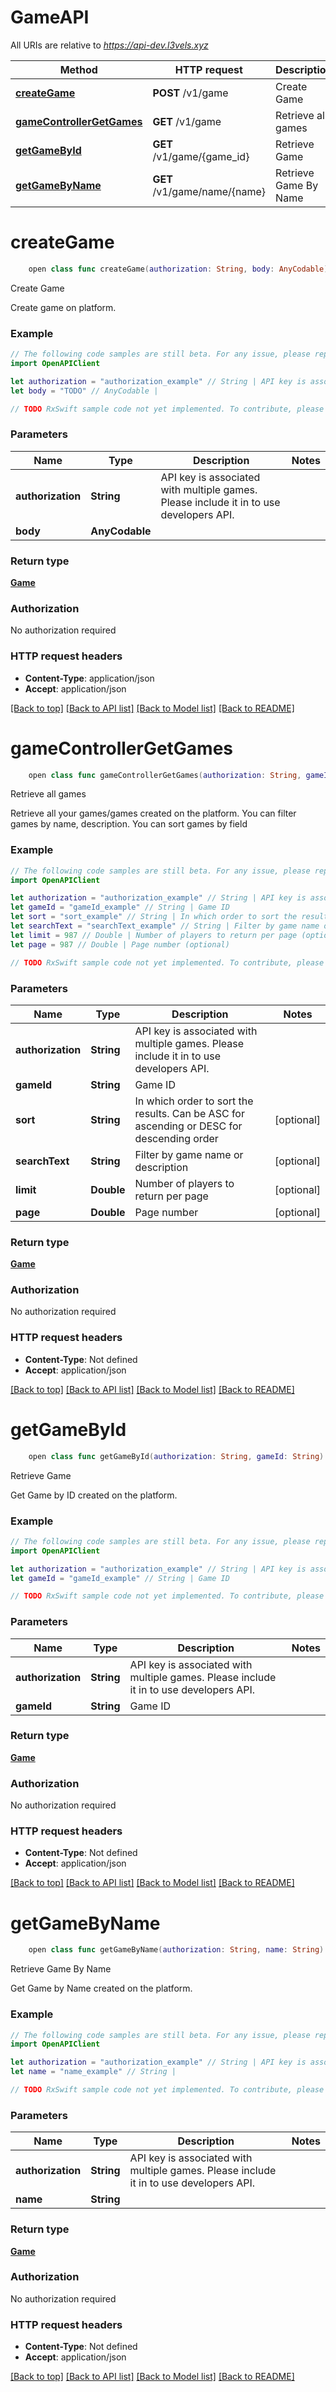 # GameAPI

All URIs are relative to *https://api-dev.l3vels.xyz*

Method | HTTP request | Description
------------- | ------------- | -------------
[**createGame**](GameAPI.md#creategame) | **POST** /v1/game | Create Game
[**gameControllerGetGames**](GameAPI.md#gamecontrollergetgames) | **GET** /v1/game | Retrieve all games
[**getGameById**](GameAPI.md#getgamebyid) | **GET** /v1/game/{game_id} | Retrieve Game
[**getGameByName**](GameAPI.md#getgamebyname) | **GET** /v1/game/name/{name} | Retrieve Game By Name


# **createGame**
```swift
    open class func createGame(authorization: String, body: AnyCodable) -> Observable<Game>
```

Create Game

Create game on platform.

### Example
```swift
// The following code samples are still beta. For any issue, please report via http://github.com/OpenAPITools/openapi-generator/issues/new
import OpenAPIClient

let authorization = "authorization_example" // String | API key is associated with multiple games. Please include it in to use developers API.
let body = "TODO" // AnyCodable | 

// TODO RxSwift sample code not yet implemented. To contribute, please open a ticket via http://github.com/OpenAPITools/openapi-generator/issues/new
```

### Parameters

Name | Type | Description  | Notes
------------- | ------------- | ------------- | -------------
 **authorization** | **String** | API key is associated with multiple games. Please include it in to use developers API. | 
 **body** | **AnyCodable** |  | 

### Return type

[**Game**](Game.md)

### Authorization

No authorization required

### HTTP request headers

 - **Content-Type**: application/json
 - **Accept**: application/json

[[Back to top]](#) [[Back to API list]](../README.md#documentation-for-api-endpoints) [[Back to Model list]](../README.md#documentation-for-models) [[Back to README]](../README.md)

# **gameControllerGetGames**
```swift
    open class func gameControllerGetGames(authorization: String, gameId: String, sort: String? = nil, searchText: String? = nil, limit: Double? = nil, page: Double? = nil) -> Observable<Game>
```

Retrieve all games

Retrieve all your games/games created on the platform. You can filter games by name, description. You can sort games by field

### Example
```swift
// The following code samples are still beta. For any issue, please report via http://github.com/OpenAPITools/openapi-generator/issues/new
import OpenAPIClient

let authorization = "authorization_example" // String | API key is associated with multiple games. Please include it in to use developers API.
let gameId = "gameId_example" // String | Game ID
let sort = "sort_example" // String | In which order to sort the results. Can be ASC for ascending or DESC for descending order (optional)
let searchText = "searchText_example" // String | Filter by game name or description (optional)
let limit = 987 // Double | Number of players to return per page (optional)
let page = 987 // Double | Page number (optional)

// TODO RxSwift sample code not yet implemented. To contribute, please open a ticket via http://github.com/OpenAPITools/openapi-generator/issues/new
```

### Parameters

Name | Type | Description  | Notes
------------- | ------------- | ------------- | -------------
 **authorization** | **String** | API key is associated with multiple games. Please include it in to use developers API. | 
 **gameId** | **String** | Game ID | 
 **sort** | **String** | In which order to sort the results. Can be ASC for ascending or DESC for descending order | [optional] 
 **searchText** | **String** | Filter by game name or description | [optional] 
 **limit** | **Double** | Number of players to return per page | [optional] 
 **page** | **Double** | Page number | [optional] 

### Return type

[**Game**](Game.md)

### Authorization

No authorization required

### HTTP request headers

 - **Content-Type**: Not defined
 - **Accept**: application/json

[[Back to top]](#) [[Back to API list]](../README.md#documentation-for-api-endpoints) [[Back to Model list]](../README.md#documentation-for-models) [[Back to README]](../README.md)

# **getGameById**
```swift
    open class func getGameById(authorization: String, gameId: String) -> Observable<Game>
```

Retrieve Game

Get Game by ID created on the platform.

### Example
```swift
// The following code samples are still beta. For any issue, please report via http://github.com/OpenAPITools/openapi-generator/issues/new
import OpenAPIClient

let authorization = "authorization_example" // String | API key is associated with multiple games. Please include it in to use developers API.
let gameId = "gameId_example" // String | Game ID

// TODO RxSwift sample code not yet implemented. To contribute, please open a ticket via http://github.com/OpenAPITools/openapi-generator/issues/new
```

### Parameters

Name | Type | Description  | Notes
------------- | ------------- | ------------- | -------------
 **authorization** | **String** | API key is associated with multiple games. Please include it in to use developers API. | 
 **gameId** | **String** | Game ID | 

### Return type

[**Game**](Game.md)

### Authorization

No authorization required

### HTTP request headers

 - **Content-Type**: Not defined
 - **Accept**: application/json

[[Back to top]](#) [[Back to API list]](../README.md#documentation-for-api-endpoints) [[Back to Model list]](../README.md#documentation-for-models) [[Back to README]](../README.md)

# **getGameByName**
```swift
    open class func getGameByName(authorization: String, name: String) -> Observable<Game>
```

Retrieve Game By Name

Get Game by Name created on the platform.

### Example
```swift
// The following code samples are still beta. For any issue, please report via http://github.com/OpenAPITools/openapi-generator/issues/new
import OpenAPIClient

let authorization = "authorization_example" // String | API key is associated with multiple games. Please include it in to use developers API.
let name = "name_example" // String | 

// TODO RxSwift sample code not yet implemented. To contribute, please open a ticket via http://github.com/OpenAPITools/openapi-generator/issues/new
```

### Parameters

Name | Type | Description  | Notes
------------- | ------------- | ------------- | -------------
 **authorization** | **String** | API key is associated with multiple games. Please include it in to use developers API. | 
 **name** | **String** |  | 

### Return type

[**Game**](Game.md)

### Authorization

No authorization required

### HTTP request headers

 - **Content-Type**: Not defined
 - **Accept**: application/json

[[Back to top]](#) [[Back to API list]](../README.md#documentation-for-api-endpoints) [[Back to Model list]](../README.md#documentation-for-models) [[Back to README]](../README.md)

